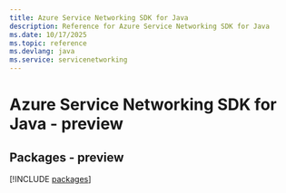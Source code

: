 ```yaml
---
title: Azure Service Networking SDK for Java
description: Reference for Azure Service Networking SDK for Java
ms.date: 10/17/2025
ms.topic: reference
ms.devlang: java
ms.service: servicenetworking
---
```

# Azure Service Networking SDK for Java - preview
## Packages - preview
[!INCLUDE [packages](service-networking-index.md)]